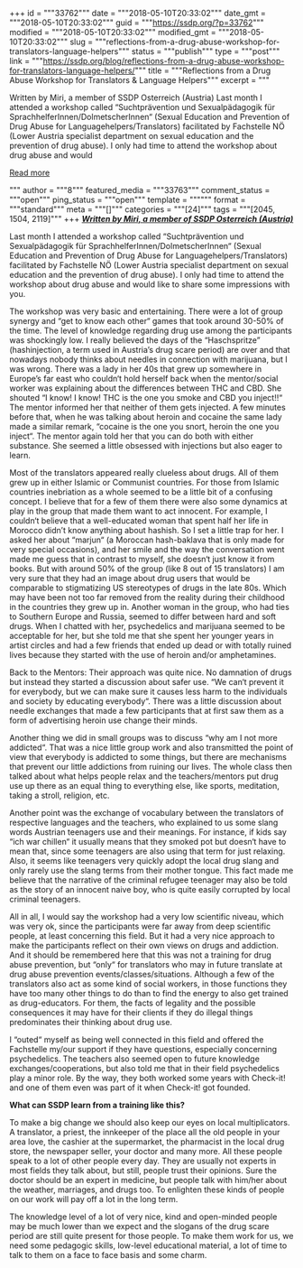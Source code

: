 +++
id = """33762"""
date = """2018-05-10T20:33:02"""
date_gmt = """2018-05-10T20:33:02"""
guid = """https://ssdp.org/?p=33762"""
modified = """2018-05-10T20:33:02"""
modified_gmt = """2018-05-10T20:33:02"""
slug = """reflections-from-a-drug-abuse-workshop-for-translators-language-helpers"""
status = """publish"""
type = """post"""
link = """https://ssdp.org/blog/reflections-from-a-drug-abuse-workshop-for-translators-language-helpers/"""
title = """Reflections from a Drug Abuse Workshop for Translators &#038; Language Helpers"""
excerpt = """<p>Written by Miri, a member of SSDP Osterreich (Austria) Last month I attended a workshop called “Suchtprävention und Sexualpädagogik für SprachhelferInnen/DolmetscherInnen“ (Sexual Education and Prevention of Drug Abuse for Languagehelpers/Translators) facilitated by Fachstelle NÖ (Lower Austria specialist department on sexual education and the prevention of drug abuse). I only had time to attend the workshop about drug abuse and would</p>
<div class="h10"></div>
<p><a class="more-link2 flat" href="https://ssdp.org/blog/reflections-from-a-drug-abuse-workshop-for-translators-language-helpers/">Read more</a></p>
"""
author = """8"""
featured_media = """33763"""
comment_status = """open"""
ping_status = """open"""
template = """"""
format = """standard"""
meta = """[]"""
categories = """[24]"""
tags = """[2045, 1504, 2119]"""
+++
<strong><a href="https://www.facebook.com/ssdpaustria/"><em>Written by Miri, a member of SSDP Osterreich (Austria)</em></a></strong>

<span style="font-weight: 400;">Last month I attended a workshop called “Suchtprävention und Sexualpädagogik für SprachhelferInnen/DolmetscherInnen“ (Sexual Education and Prevention of Drug Abuse for Languagehelpers/Translators) facilitated by Fachstelle NÖ (Lower Austria specialist department on sexual education and the prevention of drug abuse). I only had time to attend the workshop about drug abuse and would like to share some impressions with you.</span>

<span style="font-weight: 400;">The workshop was very basic and entertaining. There were a lot of group synergy and “get to know each other“ games that took around 30-50% of the time. The level of knowledge regarding drug use among the participants was shockingly low. I really believed the days of the “Haschspritze” (hashinjection, a term used in Austria’s drug scare period) are over and that nowadays nobody thinks about needles in connection with marijuana, but I was wrong. There was a lady in her 40s that grew up somewhere in Europe’s far east who couldn‘t hold herself back when the mentor/social worker was explaining about the differences between THC and CBD. She shouted “I know! I know! THC is the one you smoke and CBD you inject!!“ The mentor informed her that neither of them gets injected. A few minutes before that, when he was talking about heroin and cocaine the same lady made a similar remark, “cocaine is the one you snort, heroin the one you inject“. The mentor again told her that you can do both with either substance. She seemed a little obsessed with injections but also eager to learn.</span>

<span style="font-weight: 400;">Most of the translators appeared really clueless about drugs. All of them grew up in either Islamic or Communist countries. For those from Islamic countries inebriation as a whole seemed to be a little bit of a confusing concept. I believe that for a few of them there were also some dynamics at play in the group that made them want to act innocent. For example, I couldn‘t believe that a well-educated woman that spent half her life in Morocco didn’t know anything about hashish. So I set a little trap for her. I asked her about “marjun“ (a Moroccan hash-baklava that is only made for very special occasions), and her smile and the way the conversation went made me guess that in contrast to myself, she doesn‘t just know it from books. But with around 50% of the group (like 8 out of 15 translators) I am very sure that they had an image about drug users that would be comparable to stigmatizing US stereotypes of drugs in the late 80s. Which may have been not too far removed from the reality during their childhood in the countries they grew up in. Another woman in the group, who had ties to Southern Europe and Russia, seemed to differ between hard and soft drugs. When I chatted with her, psychedelics and marijuana seemed to be acceptable for her, but she told me that she spent her younger years in artist circles and had a few friends that ended up dead or with totally ruined lives because they started with the use of heroin and/or amphetamines. </span>

<span style="font-weight: 400;">Back to the Mentors: Their approach was quite nice. No damnation of drugs but instead they started a discussion about safer use. “We can‘t prevent it for everybody, but we can make sure it causes less harm to the individuals and society by educating everybody“. There was a little discussion about needle exchanges that made a few participants that at first saw them as a form of advertising heroin use change their minds. </span>

<span style="font-weight: 400;">Another thing we did in small groups was to discuss “why am I not more addicted“. That was a nice little group work and also transmitted the point of view that everybody is addicted to some things, but there are mechanisms that prevent our little addictions from ruining our lives. The whole class then talked about what helps people relax and the teachers/mentors put drug use up there as an equal thing to everything else, like sports, meditation, taking a stroll, religion, etc.</span>

<span style="font-weight: 400;">Another point was the exchange of vocabulary between the translators of respective languages and the teachers, who explained to us some slang words Austrian teenagers use and their meanings. For instance, if kids say “ich war chillen“ it usually means that they smoked pot but doesn‘t have to mean that, since some teenagers are also using that term for just relaxing. Also, it seems like teenagers very quickly adopt the local drug slang and only rarely use the slang terms from their mother tongue. This fact made me believe that the narrative of the criminal refugee teenager may also be told as the story of an innocent naive boy, who is quite easily corrupted by local criminal teenagers.</span>

<span style="font-weight: 400;">All in all, I would say the workshop had a very low scientific niveau, which was very ok, since the participants were far away from deep scientific people, at least concerning this field. But it had a very nice approach to make the participants reflect on their own views on drugs and addiction. And it should be remembered here that this was not a training for drug abuse prevention, but “only“ for translators who may in future translate at drug abuse prevention events/classes/situations. Although a few of the translators also act as some kind of social workers, in those functions they have too many other things to do than to find the energy to also get trained as drug-educators. For them, the facts of legality and the possible consequences it may have for their clients if they do illegal things predominates their thinking about drug use.</span>

<span style="font-weight: 400;">I “outed“ myself as being well connected in this field and offered the Fachstelle my/our support if they have questions, especially concerning psychedelics. The teachers also seemed open to future knowledge exchanges/cooperations, but also told me that in their field psychedelics play a minor role. By the way, they both worked some years with Check-it! and one of them even was part of it when Check-it! got founded.</span>

<b>What can SSDP learn from a training like this?</b>

<span style="font-weight: 400;">To make a big change we should also keep our eyes on local multiplicators. A translator, a priest, the innkeeper of the place all the old people in your area love, the cashier at the supermarket, the pharmacist in the local drug store, the newspaper seller, your doctor and many more. All these people speak to a lot of other people every day. They are usually not experts in most fields they talk about, but still, people trust their opinions. Sure the doctor should be an expert in medicine, but people talk with him/her about the weather, marriages, and drugs too. To enlighten these kinds of people on our work will pay off a lot in the long term.</span>

<span style="font-weight: 400;">The knowledge level of a lot of very nice, kind and open-minded people may be much lower than we expect and the slogans of the drug scare period are still quite present for those people. To make them work for us, we need some pedagogic skills, low-level educational material, a lot of time to talk to them on a face to face basis and some charm.  </span>
